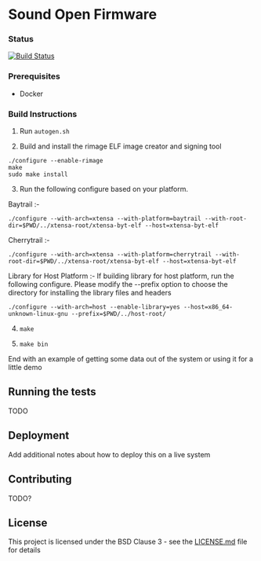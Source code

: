 # Sound Open Firmware

### Status
[![Build Status](https://travis-ci.org/thesofproject/sof.svg?branch=master)](https://travis-ci.org/thesofproject/sof)

### Prerequisites

* Docker

### Build Instructions

1. Run `autogen.sh`

2. Build and install the rimage ELF image creator and signing tool

```
./configure --enable-rimage
make
sudo make install
```

3. Run the following configure based on your platform.

Baytrail :-

`./configure --with-arch=xtensa --with-platform=baytrail --with-root-dir=$PWD/../xtensa-root/xtensa-byt-elf --host=xtensa-byt-elf`

Cherrytrail :-

`./configure --with-arch=xtensa --with-platform=cherrytrail --with-root-dir=$PWD/../xtensa-root/xtensa-byt-elf --host=xtensa-byt-elf`

Library for Host Platform :-
If building library for host platform, run the following configure. Please modify
the --prefix option to choose the directory for installing the library files and
headers

`./configure --with-arch=host --enable-library=yes --host=x86_64-unknown-linux-gnu --prefix=$PWD/../host-root/`

4. `make`

5. `make bin`

End with an example of getting some data out of the system or using it for a little demo

## Running the tests

TODO

## Deployment

Add additional notes about how to deploy this on a live system

## Contributing

TODO?

## License

This project is licensed under the BSD Clause 3 - see the [LICENSE.md](LICENSE.md) file for details
